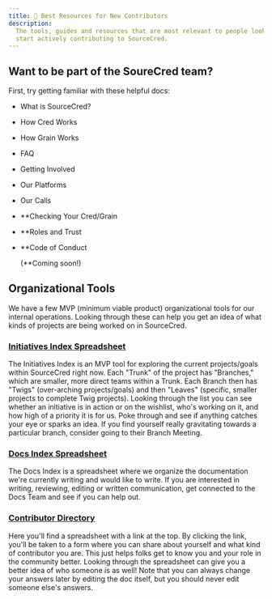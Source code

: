 ```yaml
---
title: 🌱 Best Resources for New Contributors
description:
  The tools, guides and resources that are most relevant to people looking to
  start actively contributing to SourceCred.
---
```


## Want to be part of the SoureCred team?

First, try getting familiar with these helpful docs:

- What is SourceCred?
- How Cred Works
- How Grain Works
- FAQ
- Getting Involved
- Our Platforms
- Our Calls
- \*\*Checking Your Cred/Grain
- \*\*Roles and Trust
- \*\*Code of Conduct

  (\*\*Coming soon!)

## Organizational Tools

We have a few MVP (minimum viable product) organizational tools for our internal
operations. Looking through these can help you get an idea of what kinds of
projects are being worked on in SourceCred.

### <ins>[Initiatives Index Spreadsheet](https://docs.google.com/spreadsheets/d/1IYNXNghAnMAGPof3f9bZZQeIGxlOHJQrUmu9qONY3KQ/edit#gid=0)</ins>

The Initiatives Index is an MVP tool for exploring the current projects/goals
within SourceCred right now. Each "Trunk" of the project has "Branches," which are smaller, more direct teams within a Trunk. Each Branch then has "Twigs" (over-arching projects/goals) and then "Leaves" (specific, smaller projects to complete Twig projects). Looking through the list you can see whether an initiative
is in action or on the wishlist, who's working on it, and how high of a priority
it is for us. Poke through and see if anything catches your eye or sparks an
idea. If you find yourself really gravitating towards a particular branch,
consider going to their Branch Meeting.

### <ins>[Docs Index Spreadsheet](https://docs.google.com/spreadsheets/d/1IYNXNghAnMAGPof3f9bZZQeIGxlOHJQrUmu9qONY3KQ/edit#gid=0)</ins>

The Docs Index is a spreadsheet where we organize the documentation we're
currently writing and would like to write. If you are interested in writing,
reviewing, editing or written communication, get connected to the Docs Team and
see if you can help out.

### <ins>[Contributor Directory](https://docs.google.com/spreadsheets/d/14cGVeH_s4eRSx0DKPZBlhel6QucAq5QzXoALr_EhBzM/edit#gid=1047682516)</ins>

Here you'll find a spreadsheet with a link at the top. By clicking the link,
you'll be taken to a form where you can share about yourself and what kind of
contributor you are. This just helps folks get to know you and your role in the
community better. Looking through the spreadsheet can give you a better idea of
who someone is as well! Note that you can always change your answers later by
editing the doc itself, but you should never edit someone else's answers.
